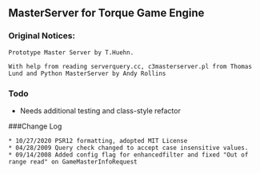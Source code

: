 ## MasterServer for Torque Game Engine

### Original Notices:
```
Prototype Master Server by T.Huehn.

With help from reading serverquery.cc, c3masterserver.pl from Thomas Lund and Python MasterServer by Andy Rollins
```

### Todo
* Needs additional testing and class-style refactor

###Change Log
```
* 10/27/2020 PSR12 formatting, adopted MIT License
* 04/28/2009 Query check changed to accept case insensitive values.
* 09/14/2008 Added config flag for enhancedfilter and fixed "Out of range read" on GameMasterInfoRequest
```
